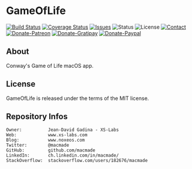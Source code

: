 GameOfLife
==========

[![Build Status](https://img.shields.io/travis/macmade/GameOfLife.svg?branch=master&style=flat)](https://travis-ci.org/macmade/GameOfLife)
[![Coverage Status](https://img.shields.io/coveralls/macmade/GameOfLife.svg?branch=master&style=flat)](https://coveralls.io/r/macmade/GameOfLife?branch=master)
[![Issues](http://img.shields.io/github/issues/macmade/GameOfLife.svg?style=flat)](https://github.com/macmade/GameOfLife/issues)
![Status](https://img.shields.io/badge/status-active-brightgreen.svg?style=flat)
![License](https://img.shields.io/badge/license-mit-brightgreen.svg?style=flat)
[![Contact](https://img.shields.io/badge/contact-@macmade-blue.svg?style=flat)](https://twitter.com/macmade)  
[![Donate-Patreon](https://img.shields.io/badge/donate-patreon-yellow.svg?style=flat)](https://patreon.com/macmade)
[![Donate-Gratipay](https://img.shields.io/badge/donate-gratipay-yellow.svg?style=flat)](https://www.gratipay.com/macmade)
[![Donate-Paypal](https://img.shields.io/badge/donate-paypal-yellow.svg?style=flat)](https://paypal.me/xslabs)

About
-----

Conway's Game of Life macOS app.

License
-------

GameOfLife is released under the terms of the MIT license.

Repository Infos
----------------

    Owner:          Jean-David Gadina - XS-Labs
    Web:            www.xs-labs.com
    Blog:           www.noxeos.com
    Twitter:        @macmade
    GitHub:         github.com/macmade
    LinkedIn:       ch.linkedin.com/in/macmade/
    StackOverflow:  stackoverflow.com/users/182676/macmade
